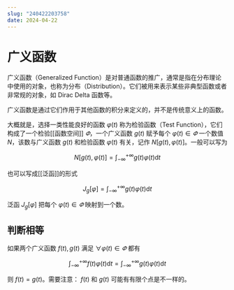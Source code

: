 ```yaml
---
slug: "240422203758"
date: 2024-04-22
---
```


# 广义函数

广义函数（Generalized Function）是对普通函数的推广，通常是指在分布理论中使用的对象，也称为分布（Distribution）。它们被用来表示某些非典型函数或者非常规的对象，如 Dirac Delta 函数等。

广义函数是通过它们作用于其他函数的积分来定义的，并不是传统意义上的函数。

大概就是，选择一类性能良好的函数 $\varphi(t)$ 称为检验函数（Test Function），它们构成了一个检验[[函数空间]] $\varPhi$，一个广义函数 $g(t)$ 赋予每个 $\varphi(t) \in \varPhi$ 一个数值 $N$，该数与广义函数 $g(t)$ 和检验函数 $\varphi(t)$ 有关，记作 $N[g(t),\varphi(t)]$。一般可以写为

$$
N[g(t),\varphi(t)]=\int_{-\infty}^{+\infty} g(t)\varphi(t)\mathrm{d}t
$$

也可以写成[[泛函]]的形式

$$
J_g[\varphi]=\int_{-\infty}^{+\infty} g(t)\varphi(t)\mathrm{d}t
$$

泛函 $J_g[\varphi]$ 把每个 $\varphi(t) \in \varPhi$ 映射到一个数。

## 判断相等

如果两个广义函数 $f(t),g(t)$ 满足 $\forall \varphi(t) \in \varPhi$ 都有

$$
\int_{-\infty}^{+\infty} f(t)\varphi(t)\mathrm{d}t=\int_{-\infty}^{+\infty} g(t)\varphi(t)\mathrm{d}t
$$

则 $f(t)=g(t)$。需要注意： $f(t)$ 和 $g(t)$ 可能有有限个点是不一样的。
